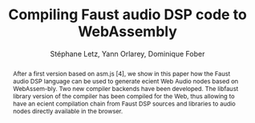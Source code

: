 --- 
  title: "Compiling Faust audio DSP code to WebAssembly" 
  abstract: "After a first version based on asm.js [4], we show in this paper how the Faust audio DSP language can be used to generate ecient Web Audio nodes based on WebAssem-bly. Two new compiler backends have been developed. The libfaust library version of the compiler has been compiled for the Web, thus allowing to have an ecient compilation chain from Faust DSP sources and libraries to audio nodes directly available in the browser." 
  address: "London" 
  author: "Stéphane Letz, Yann Orlarey, Dominique Fober" 
  booktitle: "Proceedings of the International Web Audio Conference" 
  editor: "Florian Thalmann, Sebastian Ewert" 
  month: "Proceedings of the International Web Audio Conference"
  pages: "" 
  publisher: "Queen Mary University of London" 
  series: "WAC '17"
  type: "Poster"  
  year: "2017" 
  id: "2017_EA_60" 
  tags: year2017 
  pdflink: /_data/papers/pdf/2017/2017_60.pdf
  ISSN: 2663-5844
---